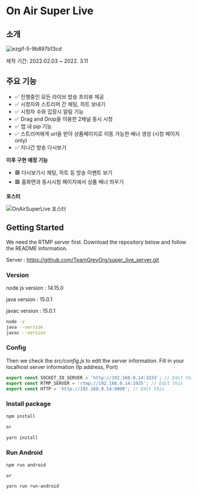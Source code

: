 # On Air Super Live

## 소개
![ezgif-5-9b897b13cd](https://user-images.githubusercontent.com/49712957/158364719-392452d9-88cb-4af2-9408-caf9b30dc89d.gif)

제작 기간: 2022.02.03 ~ 2022. 3.11
## 주요 기능
- ✅  진행중인 모든 라이브 방송 프리뷰 제공
- ✅  시청자와 스트리머 간 채팅, 하트 보내기
- ✅  시청자 수와 입장시 알림 기능
- ✅  Drag and Drop을 이용한 2채널 동시 시청
- ✅  앱 내 pip 기능
- ✅  스트리머에게 url을 받아 상품페이지로 이동 가능한 배너 생성 (시청 페이지 only) 
- ✅  지나간 방송 다시보기

**이후 구현 예정 기능** 
- 🟩  다시보기시 채팅, 하트 등 방송 이벤트 보기
- 🟩  홈화면과 동시시청 페이지에서 상품 배너 띄우기

**포스터**

![OnAirSuperLive 포스터](https://user-images.githubusercontent.com/49712957/158327013-9d44cc0b-5fa8-42e7-a53a-1b6b9c7047b2.jpg)
## Getting Started

We need the RTMP server first. Download the repository below and follow the README information.

Server : https://github.com/TeamGreyOrg/super_live_server.git

### Version
node js version : 14.15.0

java version : 15.0.1

javac version : 15.0.1

```bash
node -v
java --version
javac --version
```

### Config

Then we check the _src/config.js_ to edit the server information. Fill in your localhost server information (Ip address, Port)

```js
export const SOCKET_IO_SERVER = 'http://192.168.0.14:3333'; // Edit this
export const RTMP_SERVER = 'rtmp://192.168.0.14:1935'; // Edit this
export const HTTP = 'http://192.168.0.14:8000'; // Edit this
```

### Install package

```bash
npm install 

or 

yarn install
```

### Run Android

```bash
npm run android 

or

yarn run run-android
```
